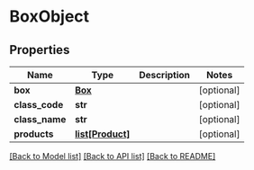 # BoxObject

## Properties
Name | Type | Description | Notes
------------ | ------------- | ------------- | -------------
**box** | [**Box**](Box.md) |  | [optional] 
**class_code** | **str** |  | [optional] 
**class_name** | **str** |  | [optional] 
**products** | [**list[Product]**](Product.md) |  | [optional] 

[[Back to Model list]](../README.md#documentation-for-models) [[Back to API list]](../README.md#documentation-for-api-endpoints) [[Back to README]](../README.md)


